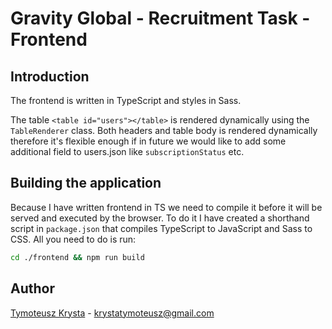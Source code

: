 # Gravity Global - Recruitment Task - Frontend

## Introduction
The frontend is written in TypeScript and styles in Sass.

The table `<table id="users"></table>` is rendered dynamically using the `TableRenderer` class. Both headers and table body is rendered dynamically therefore it's flexible enough if in future we would like to add some additional field to users.json like `subscriptionStatus` etc.

## Building the application
Because I have written frontend in TS we need to compile it before it will be served and executed by the browser. To do it I have created a shorthand script in `package.json` that compiles TypeScript to JavaScript and Sass to CSS. All you need to do is run:
```sh
cd ./frontend && npm run build
```

## Author
[Tymoteusz Krysta](https://www.linkedin.com/in/tim-krysta/) - krystatymoteusz@gmail.com
